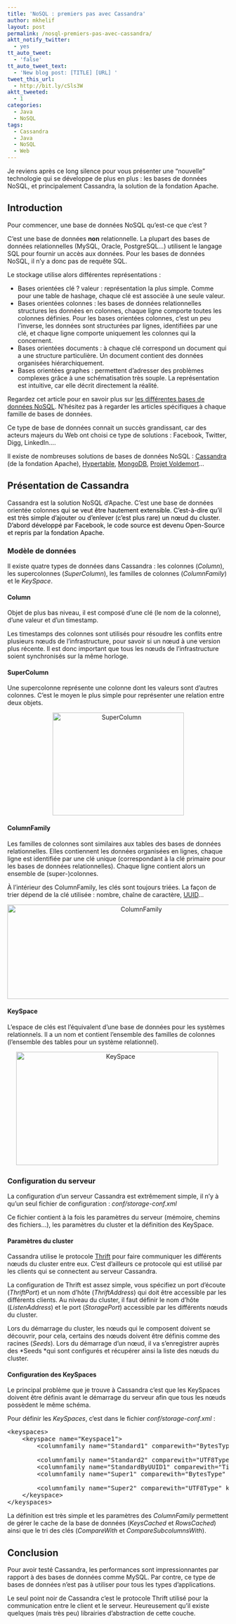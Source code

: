 ```yaml
---
title: 'NoSQL : premiers pas avec Cassandra'
author: mkhelif
layout: post
permalink: /nosql-premiers-pas-avec-cassandra/
aktt_notify_twitter:
  - yes
tt_auto_tweet:
  - 'false'
tt_auto_tweet_text:
  - 'New blog post: [TITLE] [URL] '
tweet_this_url:
  - http://bit.ly/cSls3W
aktt_tweeted:
  - 1
categories:
  - Java
  - NoSQL
tags:
  - Cassandra
  - Java
  - NoSQL
  - Web
---
```

Je reviens après ce long silence pour vous présenter une “nouvelle” technologie qui se développe de plus en plus : les bases de données NoSQL, et principalement Cassandra, la solution de la fondation Apache.

## Introduction

Pour commencer, une base de données NoSQL qu’est-ce que c’est ?

C’est une base de données **non** relationnelle. La plupart des bases de données relationnelles (MySQL, Oracle, PostgreSQL…) utilisent le langage SQL pour fournir un accès aux données. Pour les bases de données NoSQL, il n’y a donc pas de requête SQL.

Le stockage utilise alors différentes représentations :

  * Bases orientées clé ? valeur : représentation la plus simple. Comme pour une table de hashage, chaque clé est associée à une seule valeur.
  * Bases orientées colonnes : les bases de données relationnelles structures les données en colonnes, chaque ligne comporte toutes les colonnes définies. Pour les bases orientées colonnes, c&#8217;est un peu l&#8217;inverse, les données sont structurées par lignes, identifiées par une clé, et chaque ligne comporte uniquement les colonnes qui la concernent.
  * Bases orientées documents : à chaque clé correspond un document qui a une structure particulière. Un document contient des données organisées hiérarchiquement.
  * Bases orientées graphes : permettent d’adresser des problèmes complexes grâce à une schématisation très souple. La représentation est intuitive, car elle décrit directement la réalité.

Regardez cet article pour en savoir plus sur <a href="http://blog.xebia.fr/2010/04/21/nosql-europe-tour-dhorizon-des-bases-de-donnees-nosql/" target="_blank">les différentes bases de données NoSQL</a>. N’hésitez pas à regarder les articles spécifiques à chaque famille de bases de données.

Ce type de base de données connait un succès grandissant, car des acteurs majeurs du Web ont choisi ce type de solutions : Facebook, Twitter, Digg, LinkedIn&#8230;.

Il existe de nombreuses solutions de bases de données NoSQL : <a href="http://cassandra.apache.org/" target="_blank">Cassandra</a> (de la fondation Apache), <a href="http://www.hypertable.org/" target="_blank">Hypertable</a>, <a href="http://www.mongodb.org/" target="_blank">MongoDB</a>, <a href="http://project-voldemort.com/" target="_blank">Projet Voldemort</a>…

## Présentation de Cassandra

Cassandra est la solution NoSQL d’Apache. C’est une base de données orientée colonnes <font color="#000000">qui se veut être hautement extensible. C’est-à-dire qu’il est très simple d’ajouter ou d’enlever (c’est plus rare) un nœud du cluster. D’abord développé par Facebook, le code source est devenu Open-Source et repris par la fondation Apache.</font>

### Modèle de données

Il existe quatre types de données dans Cassandra : les colonnes (*Column*), les supercolonnes (*SuperColumn*), les familles de colonnes (*ColumnFamily*) et le *KeySpace*.

#### Column

Objet de plus bas niveau, il est composé d’une clé (le nom de la colonne), d’une valeur et d’un timestamp.

Les timestamps des colonnes sont utilisés pour résoudre les conflits entre plusieurs nœuds de l’infrastructure, pour savoir si un nœud à une version plus récente. Il est donc important que tous les nœuds de l’infrastructure soient synchronisés sur la même horloge.

#### SuperColumn

Une supercolonne représente une colonne dont les valeurs sont d’autres colonnes. C’est le moyen le plus simple pour représenter une relation entre deux objets.

<p align="center">
  <a href="http://www.mkhelif.fr/uploads/2010/10/SuperColumn.png"><img style="display: inline;" title="SuperColumn" border="0" alt="SuperColumn" src="http://www.mkhelif.fr/uploads/2010/10/SuperColumn_thumb.png" width="299" height="234" /></a>
</p>

#### ColumnFamily

Les familles de colonnes sont similaires aux tables des bases de données relationnelles. Elles contiennent les données organisées en lignes, chaque ligne est identifiée par une clé unique (correspondant à la clé primaire pour les bases de données relationnelles). Chaque ligne contient alors un ensemble de (super-)colonnes.

À l’intérieur des ColumnFamily, les clés sont toujours triées. La façon de trier dépend de la clé utilisée : nombre, chaîne de caractère, <a href="http://fr.wikipedia.org/wiki/UUID" target="_blank">UUID</a>…

<p align="center">
  <a href="http://www.mkhelif.fr/uploads/2010/10/ColumnFamily.png"><img style="display: inline;" title="ColumnFamily" border="0" alt="ColumnFamily" src="http://www.mkhelif.fr/uploads/2010/10/ColumnFamily_thumb.png" width="594" height="215" /></a>
</p>

#### KeySpace

L’espace de clés est l’équivalent d’une base de données pour les systèmes relationnels. Il a un nom et contient l’ensemble des familles de colonnes (l’ensemble des tables pour un système relationnel).

<p align="center">
  <a href="http://www.mkhelif.fr/uploads/2010/10/KeySpace.png"><img style="display: inline;" title="KeySpace" border="0" alt="KeySpace" src="http://www.mkhelif.fr/uploads/2010/10/KeySpace_thumb.png" width="460" height="258" /></a>&#160;
</p>

### Configuration du serveur

La configuration d’un serveur Cassandra est extrêmement simple, il n’y à qu’un seul fichier de configuration : *conf/storage-conf.xml*

Ce fichier contient à la fois les paramètres du serveur (mémoire, chemins des fichiers…), les paramètres du cluster et la définition des KeySpace.

#### Paramètres du cluster

Cassandra utilise le protocole <a href="http://en.wikipedia.org/wiki/Apache_Thrift" target="_blank">Thrift</a> pour faire communiquer les différents nœuds du cluster entre eux. C’est d’ailleurs ce protocole qui est utilisé par les clients qui se connectent au serveur Cassandra.

La configuration de Thrift est assez simple, vous spécifiez un port d’écoute (*ThriftPort*) et un nom d’hôte (*ThriftAddress*) qui doit être accessible par les différents clients. Au niveau du cluster, il faut définir le nom d’hôte (*ListenAddress*) et le port (*StoragePort*) accessible par les différents nœuds du cluster.

Lors du démarrage du cluster, les nœuds qui le composent doivent se découvrir, pour cela, certains des nœuds doivent être définis comme des racines (*Seeds*). Lors du démarrage d’un nœud, il va s’enregistrer auprès des *Seeds *qui sont configurés et récupérer ainsi la liste des nœuds du cluster.

#### Configuration des KeySpaces

Le principal problème que je trouve à Cassandra c’est que les KeySpaces doivent être définis avant le démarrage du serveur afin que tous les nœuds possèdent le même schéma.

Pour définir les *KeySpaces*, c’est dans le fichier *conf/storage-conf.xml* :

<pre lang="xml">&lt;keyspaces&gt;
    &lt;keyspace name="Keyspace1"&gt;
        &lt;columnfamily name="Standard1" comparewith="BytesType" /&gt;

        &lt;columnfamily name="Standard2" comparewith="UTF8Type" keyscached="100%" /&gt;
        &lt;columnfamily name="StandardByUUID1" comparewith="TimeUUIDType" /&gt;
        &lt;columnfamily name="Super1" comparewith="BytesType" comparesubcolumnswith="BytesType" columntype="Super" /&gt;

        &lt;columnfamily name="Super2" comparewith="UTF8Type" keyscached="50%" comparesubcolumnswith="UTF8Type" columntype="Super" comment="A column family with supercolumns, whose column and subcolumn names are UTF8 strings" rowscached="10000" /&gt;
    &lt;/keyspace&gt;
&lt;/keyspaces&gt;</pre>

La définition est très simple et les paramètres des *ColumnFamily* permettent de gérer le cache de la base de données (*KeysCached* et *RowsCached*) ainsi que le tri des clés (*CompareWith* et *CompareSubcolumnsWith*).

## Conclusion

Pour avoir testé Cassandra, les performances sont impressionnantes par rapport à des bases de données comme MySQL. Par contre, ce type de bases de données n’est pas à utiliser pour tous les types d’applications.

Le seul point noir de Cassandra c’est le protocole Thrift utilisé pour la communication entre le client et le serveur. Heureusement qu’il existe quelques (mais très peu) librairies d’abstraction de cette couche.
